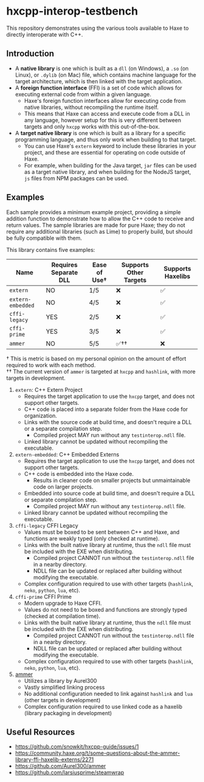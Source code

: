 # hxcpp-interop-testbench

This repository demonstrates using the various tools available to Haxe to directly interoperate with C++.

## Introduction

- A **native library** is one which is built as a `dll` (on Windows), a `.so` (on Linux), or `.dylib` (on Mac) file, which contains machine language for the target architecture, which is then linked with the target application.
- A **foreign function interface** (FFI) is a set of code which allows for executing external code from within a given language.
    - Haxe's foreign function interfaces allow for executing code from native libraries, without recompiling the runtime itself.
    - This means that Haxe can access and execute code from a DLL in any language, however setup for this is very different between targets and only `hxcpp` works with this out-of-the-box.
- A **target native library** is one which is built as a library for a specific programming language, and thus only work when building to that target. 
    - You can use Haxe's `extern` keyword to include these libraries in your project, and these are essential for operating on code outside of Haxe.
    - For example, when building for the Java target, `jar` files can be used as a target native library, and when building for the NodeJS target, `js` files from NPM packages can be used.

## Examples

Each sample provides a minimum example project, providing a simple addition function to demonstrate how to allow the C++ code to receive and return values. The sample libraries are made for pure Haxe; they do not require any additional libraries (such as Lime) to properly build, but should be fully compatible with them.

This library contains five examples:

Name | Requires Separate DLL | Ease of Use† | Supports Other Targets | Supports Haxelibs
---|---|---|---|---
`extern` | NO | 1/5 | ❌ | ✅
`extern-embedded` | NO | 4/5 | ❌ | ✅
`cffi-legacy` | YES | 2/5 | ❌ | ✅
`cffi-prime` | YES | 3/5 | ❌ | ✅
`ammer` | NO | 5/5 | ✅†† | ❌

† This is metric is based on my personal opinion on the amount of effort required to work with each method.  
†† The current version of `ammer` is targeted at `hxcpp` and `hashlink`, with more targets in development.  

1. `extern`: C++ Extern Project
    - Requires the target application to use the `hxcpp` target, and does not support other targets.
    - C++ code is placed into a separate folder from the Haxe code for organization.
    - Links with the source code at build time, and doesn't require a DLL or a separate compilation step.
        - Compiled project MAY run without any `testinterop.ndll` file.
    - Linked library cannot be updated without recompiling the executable.
2. `extern-embedded`: C++ Embedded Externs
    - Requires the target application to use the `hxcpp` target, and does not support other targets.
    - C++ code is embedded into the Haxe code.
        - Results in cleaner code on smaller projects but unmaintainable code on larger projects.
    - Embedded into source code at build time, and doesn't require a DLL or separate compilation step.
        - Compiled project MAY run without any `testinterop.ndll` file.
    - Linked library cannot be updated without recompiling the executable.
3. `cffi-legacy` CFFI Legacy
    - Values must be boxed to be sent between C++ and Haxe, and functions are weakly typed (only checked at runtime).
    - Links with the built native library at runtime, thus the `ndll` file must be included with the EXE when distributing.
        - Compiled project CANNOT run without the `testinterop.ndll` file in a nearby directory.
        - NDLL file can be updated or replaced after building without modifying the executable.
    - Complex configuration required to use with other targets (`hashlink`, `neko`, `python`, `lua`, etc).
4. `cffi-prime` CFFI Prime
    - Modern upgrade to Haxe CFFI.
    - Values do not need to be boxed and functions are strongly typed (checked at compilation time).
    - Links with the built native library at runtime, thus the `ndll` file must be included with the EXE when distributing.
        - Compiled project CANNOT run without the `testinterop.ndll` file in a nearby directory.
        - NDLL file can be updated or replaced after building without modifying the executable.
    - Complex configuration required to use with other targets (`hashlink`, `neko`, `python`, `lua`, etc).
5. [ammer](https://github.com/Aurel300/ammer)
    - Utilizes a library by Aurel300
    - Vastly simplified linking process
    - No additional configuration needed to link against `hashlink` and `lua` (other targets in development)
    - Complex configuration required to use linked code as a haxelib (library packaging in development)


## Useful Resources

- https://github.com/snowkit/hxcpp-guide/issues/1
- https://community.haxe.org/t/some-questions-about-the-ammer-library-ffi-haxelib-externs/2271
- https://github.com/Aurel300/ammer
- https://github.com/larsiusprime/steamwrap
